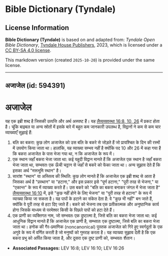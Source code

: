 # Bible Dictionary (Tyndale)

## License Information

**Bible Dictionary (Tyndale)** is based on and adapted from: _Tyndale Open Bible Dictionary_, [Tyndale House Publishers](https://tyndaleopenresources.com/), 2023, which is licensed under a [CC BY-SA 4.0 license](https://creativecommons.org/licenses/by-sa/4.0/legalcode.en).

This markdown version (created `2025-10-20`) is provided under the same license.



--------------------------------

## अजाजेल (id: 594391)

अजाजेल
======

यह एक इब्री शब्द है जिसकी उत्पत्ति और अर्थ अस्पष्ट हैं। यह [लैव्यव्यवस्था 16:8, 10, 26](https://ref.ly/Lev16:8,Lev16:10,Lev16:26) में प्रकट होता है। चूंकि बाइबल या अन्य स्रोतों में इसके बारे में बहुत कम जानकारी उपलब्ध है, विद्वानों ने कम से कम चार व्याख्याएँ सुझाई हैं:

1. बलि का बकरा: कुछ लोग अजाजेल को उस बलि के बकरे से जोड़ते हैं जो प्रायश्चित के दिन की रस्मों में उपयोग किया जाता था। हालांकि, यह व्याख्या सम्भव नहीं है क्योंकि पद 10 और 26 में कहा गया है कि बकरा अजाजेल के पास भेजा गया था, न कि अजाजेल के रूप में।
2. एक स्थान जहाँ बकरा भेजा जाता था: कई यहूदी विद्वान मानते हैं कि अजाजेल एक स्थान है जहाँ बकरा भेजा जाता था, सम्भवतः एक ऊँची चट्टान से जहाँ से बकरे को फेंका जाता था। अन्य सुझाव देते हैं कि इसका अर्थ "मरूभूमि स्थान" है।
3. सारांश "स्थान" या अस्तित्व की स्थिति: कुछ लोग मानते हैं कि अजाजेल एक इब्री शब्द से आता है जिसका अर्थ है "प्रस्थान" या "हटाना," और इस प्रकार इसे "पूर्ण हटाना," "पूरी तरह से भेजना," या "एकान्त" के रूप में व्याख्या करते हैं। उस बकरे को "बलि का बकरा बनाकर जंगल में भेजा जाता है" [लैव्यव्यवस्था 16:10](https://ref.ly/Lev16:10) में, इसे "कुछ नहीं होने के लिए भेजना" या "पूरी तरह से हटाना" के रूप में व्याख्या किया जा सकता है। यह पापों के हटाने का संकेत देता है: वे "कुछ भी नहीं" बन जाते हैं, क्योंकि वे पूरी तरह से हटा दिए जाते हैं। बकरे को भेजना तब एक प्रतीकात्मक और अनुष्ठानिक कार्य होगा जिसके माध्यम से परमेश्वर किसी के पिछले पापों को हटा देते हैं।
4. एक प्राणी का व्यक्तिगत नाम, जो सम्भवतः एक दुष्टात्मा है, जिसे बलि का बकरा भेजा जाता था: कई आधुनिक विद्वान मानते हैं कि अजाजेल एक प्राणी है, सम्भवतः एक दुष्टात्मा, जिसे बलि का बकरा भेजा जाता था। हनोक की गैर\-प्रमाणिक (noncanonical) पुस्तक अजाजेल को गिरे हुए स्वर्गदूतों के एक अगुवे के रूप में वर्णित करती है जो मनुष्यों को गुमराह करता है। यह व्याख्या सुझाव देती है कि एक बकरा प्रभु को अर्पित किया जाता है, और दूसरा एक दुष्ट प्राणी को, सम्भवतः शैतान।

* **Associated Passages:** LEV 16:8; LEV 16:10; LEV 16:26

